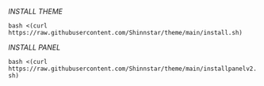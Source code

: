 *INSTALL THEME*

```bash <(curl https://raw.githubusercontent.com/Shinnstar/theme/main/install.sh)```

*INSTALL PANEL*

```bash <(curl https://raw.githubusercontent.com/Shinnstar/theme/main/installpanelv2.sh)```
